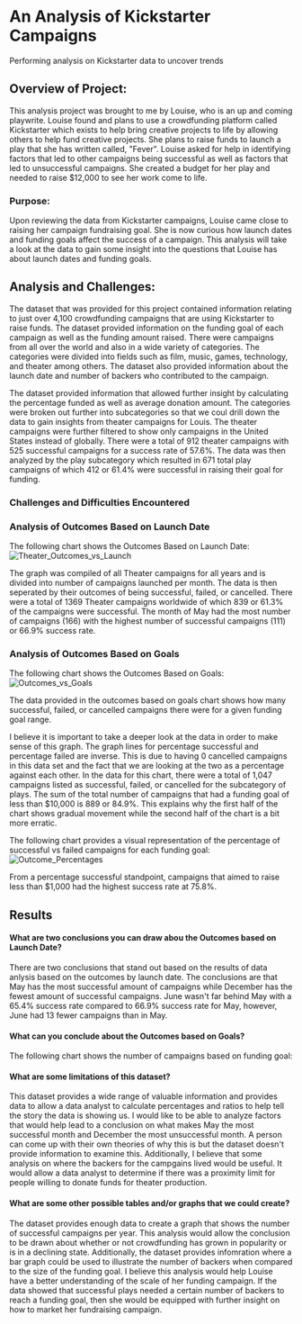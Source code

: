 # An Analysis of Kickstarter Campaigns
Performing analysis on Kickstarter data to uncover trends
## Overview of Project:
This analysis project was brought to me by Louise, who is an up and coming playwrite.  Louise found and plans to use a crowdfunding platform called Kickstarter which exists to help bring creative projects to life by allowing others to help fund creative projects.  She plans to raise funds to launch a play that she has written called, "Fever".  Louise asked for help in identifying factors that led to other campaigns being successful as well as factors that led to unsuccessful campaigns.  She created a budget for her play and needed to raise $12,000 to see her work come to life.

### Purpose:
Upon reviewing the data from Kickstarter campaigns, Louise came close to raising her campaign fundraising goal.  She is now curious how launch dates and funding goals affect the success of a campaign.  This analysis will take a look at the data to gain some insight into the questions that Louise has about launch dates and funding goals.  

## Analysis and Challenges:

The dataset that was provided for this project contained information relating to just over 4,100 crowdfunding campaigns that are using Kickstarter to raise funds.  The dataset provided information on the funding goal of each campaign as well as the funding amount raised.  There were campaigns from all over the world and also in a wide variety of categories.  The categories were divided into fields such as film, music, games, technology, and theater among others.  The dataset also provided information about the launch date and number of backers who contributed to the campaign.  

The dataset provided information that allowed further insight by calculating the percentage funded as well as average donation amount.  The categories were broken out further into subcategories so that we coul drill down the data to gain insights from theater campaigns for Louis. The theater campaigns were further filtered to show only campaigns in the United States instead of globally.  There were a total of 912 theater campaigns with 525 successful campaigns for a success rate of 57.6%.  The data was then analyzed by the play subcategory which resulted in 671 total play campaigns of which 412 or 61.4% were successful in raising their goal for funding.       
### Challenges and Difficulties Encountered

### Analysis of Outcomes Based on Launch Date
The following chart shows the Outcomes Based on Launch Date:
![Theater_Outcomes_vs_Launch](https://user-images.githubusercontent.com/107599510/177086201-17850191-b754-4416-9840-459015a0798a.png)

The graph was compiled of all Theater campaigns for all years and is divided into number of campaigns launched per month.  The data is then seperated by their outcomes of being successful, failed, or cancelled.  There were a total of 1369 Theater campaigns worldwide of which 839 or 61.3% of the campaigns were successful.  The month of May had the most number of campaigns (166) with the highest number of successful campaigns (111) or 66.9% success rate.

### Analysis of Outcomes Based on Goals
The following chart shows the Outcomes Based on Goals:
![Outcomes_vs_Goals](https://user-images.githubusercontent.com/107599510/177090858-cad2f424-7a5b-4bd2-8a2a-26adcd71f422.png)

The data provided in the outcomes based on goals chart shows how many successful, failed, or cancelled campaigns there were for a given funding goal range.

I believe it is important to take a deeper look at the data in order to make sense of this graph.  The graph lines for percentage successful and percentage failed are inverse.  This is due to having 0 cancelled campaigns in this data set and the fact that we are looking at the two as a percentage against each other. In the data for this chart, there were a total of 1,047 campaigns listed as successful, failed, or cancelled for the subcategory of plays.  The sum of the total number of campaigns that had a funding goal of less than $10,000 is 889 or 84.9%.  This explains why the first half of the chart shows gradual movement while the second half of the chart is a bit more erratic.

The following chart provides a visual representation of the percentage of successful vs failed campaigns for each funding goal:
![Outcome_Percentages](https://user-images.githubusercontent.com/107599510/177200791-288c59df-de78-46ba-9625-1db5ba0fb131.png)


From a percentage successful standpoint, campaigns that aimed to raise less than $1,000 had the highest success rate at 75.8%.
  
## Results
#### What are two conclusions you can draw abou the Outcomes based on Launch Date?
There are two conclusions that stand out based on the results of data anlysis based on the outcomes by launch date.  The conclusions are that May has the most successful amount of campaigns while December has the fewest amount of successful campaigns.  June wasn't far behind May with a 65.4% success rate compared to 66.9% success rate for May, however, June had 13 fewer campaigns than in May. 

#### What can you conclude about the Outcomes based on Goals?
The following chart shows the number of campaigns based on funding goal:

 

#### What are some limitations of this dataset?
This dataset provides a wide range of valuable information and provides data to allow a data analyst to calculate percentages and ratios to help tell the story the data is showing us.  I would like to be able to analyze factors that would help lead to a conclusion on what makes May the most successful month and December the most unsuccessful month.  A person can come up with their own theories of why this is but the dataset doesn't provide information to examine this.  Additionally, I believe that some analysis on where the backers for the campgains lived would be useful.  It would allow a data analyst to determine if there was a proximity limit for people willing to donate funds for theater production.

#### What are some other possible tables and/or graphs that we could create?
The dataset provides enough data to create a graph that shows the number of successful campaigns per year.  This analysis would allow the conclusion to be drawn about whether or not crowdfunding has grown in popularity or is in a declining state.  Additionally, the dataset provides infomration where a bar graph could be used to illustrate the number of backers when compared to the size of the funding goal.  I believe this analysis would help Louise have a better understanding of the scale of her funding campaign.  If the data showed that successful plays needed a certain number of backers to reach a funding goal, then she would be equipped with further insight on how to market her fundraising campaign.  
